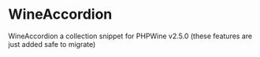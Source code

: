 # WineAccordion
WineAccordion a collection snippet for PHPWine v2.5.0 (these features are just added safe to migrate)
